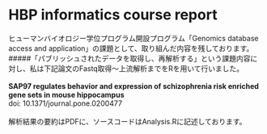 # HBP informatics course report

ヒューマンバイオロジー学位プログラム開設プログラム「Genomics database access and application」の課題として、取り組んだ内容を残しております。<br>
#####「パブリッシュされたデータを取得し、再解析する」という課題内容に対し、私は下記論文のFastq取得～上流解析までをRを用いて行いました。<br>
<br>
**SAP97 regulates behavior and expression of schizophrenia risk enriched gene sets in mouse hippocampus**<br>
doi: 10.1371/journal.pone.0200477<br>
<br>
解析結果の要約はPDFに、ソースコードはAnalysis.Rに記述しております。
